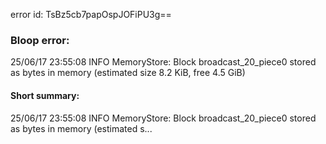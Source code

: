 error id: TsBz5cb7papOspJOFiPU3g==
### Bloop error:

25/06/17 23:55:08 INFO MemoryStore: Block broadcast_20_piece0 stored as bytes in memory (estimated size 8.2 KiB, free 4.5 GiB)
#### Short summary: 

25/06/17 23:55:08 INFO MemoryStore: Block broadcast_20_piece0 stored as bytes in memory (estimated s...